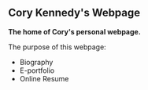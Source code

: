 ## Cory Kennedy's Webpage

__The home of Cory's personal webpage.__

The purpose of this webpage:
* Biography
* E-portfolio
* Online Resume
